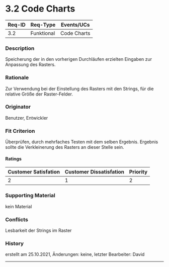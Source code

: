 # 3.2 Code Charts

| Req-ID |  Req-Type  | Events/UCs  |
|--------|------------|-------------|
| 3.2    | Funktional | Code Charts |

### Description
Speicherung der in den vorherigen Durchläufen erzielten Eingaben
zur Anpassung des Rasters.

### Rationale
Zur Verwendung bei der Einstellung des Rasters mit den Strings,
für die relative Größe der Raster-Felder.

### Originator
Benutzer, Entwickler

### Fit Criterion
Überprüfen, durch mehrfaches Testen mit dem selben Ergebnis.
Ergebnis sollte die Verkleinerung des Rasters an dieser Stelle sein.

#### Ratings
| Customer Satisfation | Customer Dissatisfation | Priority |
|----------------------|-------------------------|----------|
| 2                    | 1                       | 2        |

### Supporting Material
kein Material

### Conflicts
Lesbarkeit der Strings im Raster

### History
erstellt am 25.10.2021,
Änderungen: keine,
letzter Bearbeiter: David

---
